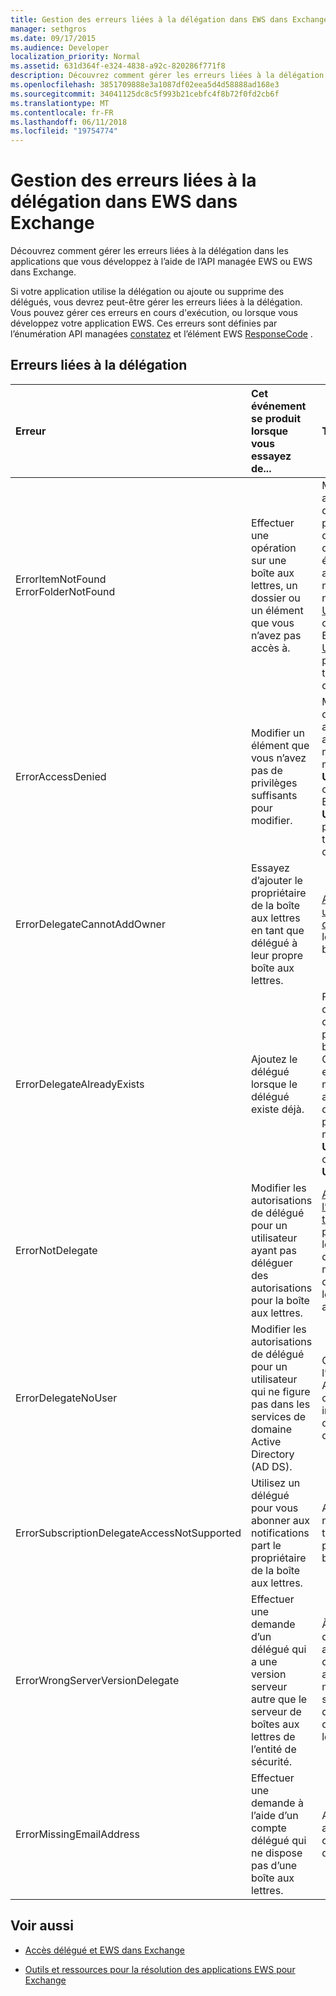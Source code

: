 ```yaml
---
title: Gestion des erreurs liées à la délégation dans EWS dans Exchange
manager: sethgros
ms.date: 09/17/2015
ms.audience: Developer
localization_priority: Normal
ms.assetid: 631d364f-e324-4838-a92c-820286f771f8
description: Découvrez comment gérer les erreurs liées à la délégation dans les applications que vous développez à l’aide de l’API managée EWS ou EWS dans Exchange.
ms.openlocfilehash: 3851709888e3a1087df02eea5d4d58888ad168e3
ms.sourcegitcommit: 34041125dc8c5f993b21cebfc4f8b72f0fd2cb6f
ms.translationtype: MT
ms.contentlocale: fr-FR
ms.lasthandoff: 06/11/2018
ms.locfileid: "19754774"
---
```

# <a name="handling-delegation-related-errors-in-ews-in-exchange"></a>Gestion des erreurs liées à la délégation dans EWS dans Exchange

Découvrez comment gérer les erreurs liées à la délégation dans les applications que vous développez à l’aide de l’API managée EWS ou EWS dans Exchange.
  
Si votre application utilise la délégation ou ajoute ou supprime des délégués, vous devrez peut-être gérer les erreurs liées à la délégation. Vous pouvez gérer ces erreurs en cours d'exécution, ou lorsque vous développez votre application EWS. Ces erreurs sont définies par l’énumération API managées [constatez](http://msdn.microsoft.com/EN-US/library/microsoft.exchange.webservices.data.serviceerror%28v=exchg.80%29.aspx) et l’élément EWS [ResponseCode](http://msdn.microsoft.com/library/4b84d670-74c9-4d6d-84e7-f0a9f76f0d93%28Office.15%29.aspx) . 
  
## <a name="delegation-related-errors"></a>Erreurs liées à la délégation

|**Erreur**|**Cet événement se produit lorsque vous essayez de...**|**Traiter par...**|
|:-----|:-----|:-----|
|ErrorItemNotFound  <br/> ErrorFolderNotFound  <br/> |Effectuer une opération sur une boîte aux lettres, un dossier ou un élément que vous n’avez pas accès à.  <br/> |Mise à jour les autorisations du délégué pour leur permettre d’accès du dossier ou un élément en appelant la méthode d’API managées [UpdateDelegates](http://msdn.microsoft.com/EN-US/library/microsoft.exchange.webservices.data.exchangeservice.updatedelegates%28v=exchg.80%29.aspx) ou l’opération EWS [UpdateDelegate](http://msdn.microsoft.com/library/03f618ac-ad1a-4772-9b81-c5bb0f12d6ab%28Office.15%29.aspx) , puis une nouvelle tentative de la demande.  <br/> |
|ErrorAccessDenied  <br/> |Modifier un élément que vous n’avez pas de privilèges suffisants pour modifier.  <br/> |Mise à jour votre déléguer des autorisations en appelant la méthode d’API managées **UpdateDelegate** ou l’opération EWS **UpdateDelegate** , puis une nouvelle tentative de la demande.  <br/> |
|ErrorDelegateCannotAddOwner  <br/> |Essayez d’ajouter le propriétaire de la boîte aux lettres en tant que délégué à leur propre boîte aux lettres.  <br/> |[Ajout d’un autre utilisateur en tant que délégué](how-to-add-and-remove-delegates-by-using-ews-in-exchange.md), pas le propriétaire de boîte aux lettres.  <br/> |
|ErrorDelegateAlreadyExists  <br/> |Ajoutez le délégué lorsque le délégué existe déjà.  <br/> |Faites rien, car le délégué existe déjà pour le propriétaire de boîte aux lettres. Ou, si vous essayez de modifier les autorisations d’un délégué existant, puis utilisez la méthode **UpdateDelegates** ou l’opération **UpdateDelegate** .  <br/> |
|ErrorNotDelegate  <br/> |Modifier les autorisations de délégué pour un utilisateur ayant pas déléguer des autorisations pour la boîte aux lettres.  <br/> |[Ajout de l’utilisateur en tant que délégué](how-to-add-and-remove-delegates-by-using-ews-in-exchange.md) pour la boîte aux lettres avant d’essayer de mettre à jour ou de supprimer leurs autorisations.  <br/> |
|ErrorDelegateNoUser  <br/> |Modifier les autorisations de délégué pour un utilisateur qui ne figure pas dans les services de domaine Active Directory (AD DS).  <br/> |Création de l’utilisateur dans AD DS, ou pour corriger les informations du délégué dans la demande.  <br/> |
|ErrorSubscriptionDelegateAccessNotSupported  <br/> |Utilisez un délégué pour vous abonner aux notifications part le propriétaire de la boîte aux lettres.  <br/> |Abonnement aux notifications en tant que propriétaire de la boîte aux lettres.  <br/> |
|ErrorWrongServerVersionDelegate  <br/> |Effectuer une demande d’un délégué qui a une version serveur autre que le serveur de boîtes aux lettres de l’entité de sécurité.  <br/> |À l’aide d’un délégué ou en ajoutant un délégué de boîte aux lettres a la même version du serveur en tant que propriétaire de la boîte aux lettres.  <br/> |
|ErrorMissingEmailAddress  <br/> |Effectuer une demande à l’aide d’un compte délégué qui ne dispose pas d’une boîte aux lettres.  <br/> |Ajout d’une boîte aux lettres au compte du délégué.  <br/> |
   
## <a name="see-also"></a>Voir aussi


- [Accès délégué et EWS dans Exchange](delegate-access-and-ews-in-exchange.md)
    
- [Outils et ressources pour la résolution des applications EWS pour Exchange](tools-and-resources-for-troubleshooting-ews-applications-for-exchange.md)
    

